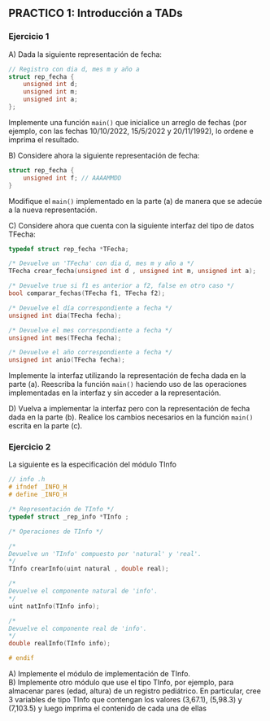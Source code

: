 ## PRACTICO 1: Introducción a TADs

### Ejercicio 1
A) Dada la siguiente representación de fecha:
```c++
// Registro con dia d, mes m y año a
struct rep_fecha {
    unsigned int d;
    unsigned int m;
    unsigned int a;
};
```
Implemente una función `main()` que inicialice un arreglo de fechas (por ejemplo, con las fechas 10/10/2022,
15/5/2022 y 20/11/1992), lo ordene e imprima el resultado.

B) Considere ahora la siguiente representación de fecha:
```c++
struct rep_fecha {
    unsigned int f; // AAAAMMDD
}
```
Modifique el `main()` implementado en la parte (a) de manera que se adecúe a la nueva representación.

C) Considere ahora que cuenta con la siguiente interfaz del tipo de datos TFecha:
```c++
typedef struct rep_fecha *TFecha;

/* Devuelve un 'TFecha' con dia d, mes m y año a */
TFecha crear_fecha(unsigned int d , unsigned int m, unsigned int a);

/* Devuelve true si f1 es anterior a f2, false en otro caso */
bool comparar_fechas(TFecha f1, TFecha f2);

/* Devuelve el día correspondiente a fecha */
unsigned int dia(TFecha fecha);

/* Devuelve el mes correspondiente a fecha */
unsigned int mes(TFecha fecha);

/* Devuelve el año correspondiente a fecha */
unsigned int anio(TFecha fecha);
```
Implemente la interfaz utilizando la representación de fecha dada en la parte (a). Reescriba la función `main()` haciendo uso de las operaciones implementadas en la interfaz y sin acceder a la representación.

D) Vuelva a implementar la interfaz pero con la representación de fecha dada en la parte (b). Realice los cambios necesarios en la función `main()` escrita en la parte (c).

### Ejercicio 2
La siguiente es la especificación del módulo TInfo
```c++
// info .h
# ifndef _INFO_H
# define _INFO_H

/* Representación de TInfo */
typedef struct _rep_info *TInfo ;

/* Operaciones de TInfo */

/*
Devuelve un 'TInfo' compuesto por 'natural' y 'real'.
*/
TInfo crearInfo(uint natural , double real);

/*
Devuelve el componente natural de 'info'.
*/
uint natInfo(TInfo info);

/*
Devuelve el componente real de 'info'.
*/
double realInfo(TInfo info);

# endif
```

A) Implemente el módulo de implementación de TInfo.  
B) Implemente otro módulo que use el tipo TInfo, por ejemplo, para almacenar pares (edad, altura) de un registro pediátrico. En particular, cree 3 variables de tipo TInfo que contengan los valores (3,67.1), (5,98.3) y (7,103.5) y luego imprima el contenido de cada una de ellas
